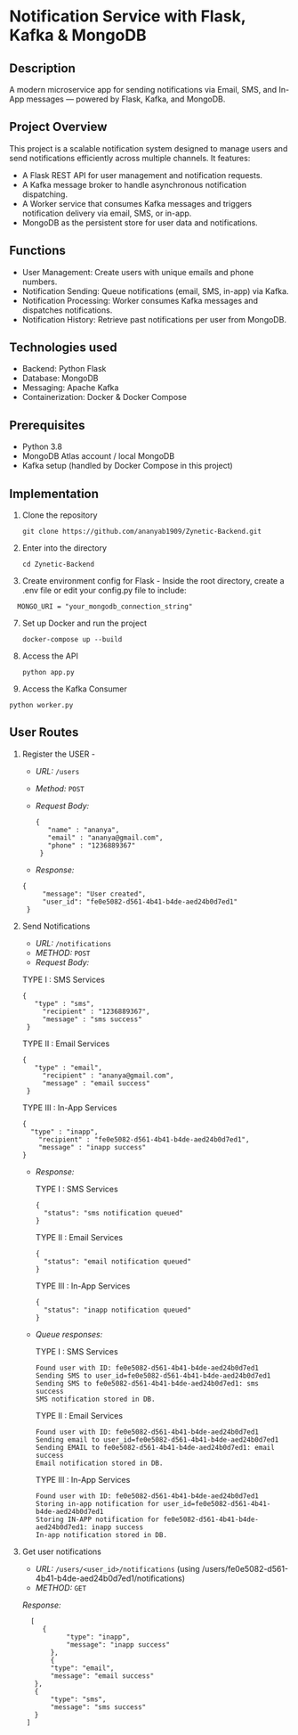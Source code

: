 # Notification Service with Flask, Kafka & MongoDB

## Description

A modern microservice app for sending notifications via Email, SMS, and In-App messages — powered by Flask, Kafka, and MongoDB.

## Project Overview

This project is a scalable notification system designed to manage users and send notifications efficiently across multiple channels. It features:
  - A Flask REST API for user management and notification requests.
  - A Kafka message broker to handle asynchronous notification dispatching.
  - A Worker service that consumes Kafka messages and triggers notification delivery via email, SMS, or in-app.
  - MongoDB as the persistent store for user data and notifications.

## Functions

  - User Management: Create users with unique emails and phone numbers.
  - Notification Sending: Queue notifications (email, SMS, in-app) via Kafka.
  - Notification Processing: Worker consumes Kafka messages and dispatches notifications.
  - Notification History: Retrieve past notifications per user from MongoDB.

## Technologies used

  - Backend: Python Flask 
  - Database: MongoDB 
  - Messaging: Apache Kafka 
  - Containerization: Docker & Docker Compose

## Prerequisites

  - Python 3.8
  - MongoDB Atlas account / local MongoDB
  - Kafka setup (handled by Docker Compose in this project)

## Implementation

1. Clone the repository
   ```
   git clone https://github.com/ananyab1909/Zynetic-Backend.git
   ```

3. Enter into the directory
   ```
   cd Zynetic-Backend
   ```

5. Create environment config for Flask - Inside the root directory, create a .env file or edit your config.py file to include:
  ```
    MONGO_URI = "your_mongodb_connection_string"
  ```

7. Set up Docker and run the project
   ```
   docker-compose up --build
   ```

9. Access the API
   ```
   python app.py
   ```

11. Access the Kafka Consumer
   ```
   python worker.py
   ```

## User Routes

1. Register the USER -
   
   - *URL:* `/users`
   - *Method:* `POST`
   - *Request Body:*
   
     ```
     {
        "name" : "ananya", 
      	"email" : "ananya@gmail.com",
      	"phone" : "1236889367" 
      }
     ```
   - *Response:*
   ```
   {
    	"message": "User created",
    	"user_id": "fe0e5082-d561-4b41-b4de-aed24b0d7ed1"
    }
   ```

3. Send Notifications

   - *URL:* `/notifications`
   - *METHOD:* `POST`
   - *Request Body:*
   
   TYPE I : SMS Services
   ```
   {
      "type" : "sms", 
    	"recipient" : "1236889367",
    	"message" : "sms success" 
    }
   ```
   
   TYPE II : Email Services
   ```
   {
      "type" : "email", 
    	"recipient" : "ananya@gmail.com",
    	"message" : "email success" 
    }
   ```
   TYPE III : In-App Services
    ```
    {
      "type" : "inapp", 
    	"recipient" : "fe0e5082-d561-4b41-b4de-aed24b0d7ed1",
    	"message" : "inapp success" 
    }
    ```

    - *Response:*
    
      TYPE I : SMS Services
      ```
      {
      	"status": "sms notification queued"
      }
      ```
      
      TYPE II : Email Services
      ```
      {
      	"status": "email notification queued"
      }
      ```
    
      TYPE III : In-App Services
      ```
      {
      	"status": "inapp notification queued"
      }
      ```
  
    - *Queue responses:*
    
      TYPE I : SMS Services
      ```
      Found user with ID: fe0e5082-d561-4b41-b4de-aed24b0d7ed1
      Sending SMS to user_id=fe0e5082-d561-4b41-b4de-aed24b0d7ed1
      Sending SMS to fe0e5082-d561-4b41-b4de-aed24b0d7ed1: sms success
      SMS notification stored in DB.
      ```
  
      TYPE II : Email Services
      ```
      Found user with ID: fe0e5082-d561-4b41-b4de-aed24b0d7ed1
      Sending email to user_id=fe0e5082-d561-4b41-b4de-aed24b0d7ed1
      Sending EMAIL to fe0e5082-d561-4b41-b4de-aed24b0d7ed1: email success     
      Email notification stored in DB.
      ```
    
      TYPE III : In-App Services
      ```
      Found user with ID: fe0e5082-d561-4b41-b4de-aed24b0d7ed1
      Storing in-app notification for user_id=fe0e5082-d561-4b41-b4de-aed24b0d7ed1
      Storing IN-APP notification for fe0e5082-d561-4b41-b4de-aed24b0d7ed1: inapp success
      In-app notification stored in DB.
      ```
      
  4. Get user notifications
     
     - *URL:* `/users/<user_id>/notifications` (using /users/fe0e5082-d561-4b41-b4de-aed24b0d7ed1/notifications)
     - *METHOD:* `GET`
  
     *Response:*
     ```
       [
      	  {
        		"type": "inapp",
        		"message": "inapp success"
        	},
        	{
      		"type": "email",
      		"message": "email success"
      	},
      	{
      		"type": "sms",
      		"message": "sms success"
      	}
      ]
     ```
